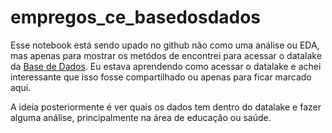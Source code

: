 # empregos_ce_basedosdados

Esse notebook está sendo upado no github não como uma análise ou EDA, mas apenas para mostrar os metódos de encontrei para acessar o datalake da <a href="https://basedosdados.org/">Base de Dados</a>. Eu estava aprendendo como acessar o datalake e achei interessante que isso fosse compartilhado ou apenas para ficar marcado aqui.

A ideia posteriormente é ver quais os dados tem dentro do datalake e fazer alguma análise, principalmente na área de educação ou saúde.
